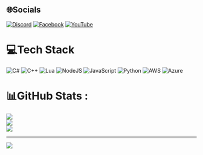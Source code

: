 
## 🌐Socials
[![Discord](https://img.shields.io/badge/Discord-%237289DA.svg?logo=discord&logoColor=white)](htttps://discord.gg/https://discord.com/invite/FZzxtjgjte) [![Facebook](https://img.shields.io/badge/Facebook-%231877F2.svg?logo=Facebook&logoColor=white)](https://facebook.com/https://www.facebook.com/vuquocoai.0) [![YouTube](https://img.shields.io/badge/YouTube-%23FF0000.svg?logo=YouTube&logoColor=white)](https://youtube.com/c/hubfree369) 

# 💻Tech Stack
![C#](https://img.shields.io/badge/c%23-%23239120.svg?style=for-the-badge&logo=c-sharp&logoColor=white) ![C++](https://img.shields.io/badge/c++-%2300599C.svg?style=for-the-badge&logo=c%2B%2B&logoColor=white) ![Lua](https://img.shields.io/badge/lua-%232C2D72.svg?style=for-the-badge&logo=lua&logoColor=white) ![NodeJS](https://img.shields.io/badge/node.js-6DA55F?style=for-the-badge&logo=node.js&logoColor=white) ![JavaScript](https://img.shields.io/badge/javascript-%23323330.svg?style=for-the-badge&logo=javascript&logoColor=%23F7DF1E) ![Python](https://img.shields.io/badge/python-3670A0?style=for-the-badge&logo=python&logoColor=ffdd54) ![AWS](https://img.shields.io/badge/AWS-%23FF9900.svg?style=for-the-badge&logo=amazon-aws&logoColor=white) ![Azure](https://img.shields.io/badge/azure-%230072C6.svg?style=for-the-badge&logo=azure-devops&logoColor=white)
# 📊GitHub Stats :
![](https://github-readme-stats.vercel.app/api?username=vuquocoai123&theme=radical&hide_border=true&include_all_commits=true&count_private=false)<br/>
![](https://github-readme-streak-stats.herokuapp.com/?user=vuquocoai123&theme=radical&hide_border=true)<br/>
![](https://github-readme-stats.vercel.app/api/top-langs/?username=vuquocoai123&theme=radical&hide_border=true&include_all_commits=true&count_private=false&layout=compact)

---
[![](https://visitcount.itsvg.in/api?id=vuquocoai123&icon=0&color=0)](https://visitcount.itsvg.in)
